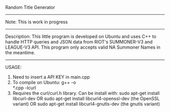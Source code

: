 Random Title Generator 
********************************
Note: This is work in progress
********************************
Description: This little program is developed on Ubuntu and uses C++ to handle HTTP queries and JSON data from RIOT's SUMMONER-V3 and LEAGUE-V3 API.
This program only accepts valid NA Summoner Names in the meantime.
********************************
USAGE:
1) Need to insert a API KEY in main.cpp
2) To compile on Ubuntu: g++ -o <main> *.cpp -lcurl
3) Requires the curl/curl.h library. Can be install with:
sudo apt-get install libcurl-dev 
OR sudo apt-get install libcurl4-openssl-dev (the OpenSSL variant)
OR sudo apt-get install libcurl4-gnutls-dev (the gnutls variant)
